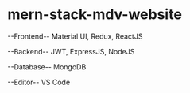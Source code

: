 # mern-stack-mdv-website

--Frontend--
Material UI, Redux, ReactJS

--Backend--
JWT, ExpressJS, NodeJS

--Database--
MongoDB 

--Editor--
VS Code
